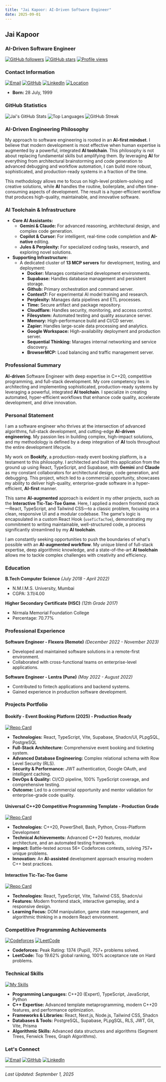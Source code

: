 ```yaml
---
title: "Jai Kapoor: AI-Driven Software Engineer"
date: 2025-09-01
---
```


## Jai Kapoor

### **AI**-Driven Software Engineer

[![GitHub followers](https://img.shields.io/github/followers/jaipkapoor99?label=Followers&style=social)](https://github.com/jaipkapoor99)
[![GitHub stars](https://img.shields.io/github/stars/jaipkapoor99?label=Stars&style=social)](https://github.com/jaipkapoor99)
[![Profile views](https://komarev.com/ghpvc/?username=jaipkapoor99&color=brightgreen&style=flat-square&label=Profile+Views)](https://github.com/jaipkapoor99)

### Contact Information

[![Email](https://img.shields.io/badge/Email-jaipkapoor99%40gmail.com-red?style=for-the-badge&logo=gmail&logoColor=white)](mailto:jaipkapoor99@gmail.com)
[![GitHub](https://img.shields.io/badge/GitHub-jaipkapoor99-black?style=for-the-badge&logo=github&logoColor=white)](https://github.com/jaipkapoor99)
[![LinkedIn](https://img.shields.io/badge/LinkedIn-jaipkapoor-blue?style=for-the-badge&logo=linkedin&logoColor=white)](https://www.linkedin.com/in/jaipkapoor/)
[![Location](https://img.shields.io/badge/Location-Mumbai%2C%20India-green?style=for-the-badge&logo=googlemaps&logoColor=white)](https://www.google.com/maps/place/Mumbai,+Maharashtra,+India)

- **Born:** 28 July, 1999

### GitHub Statistics

![Jai's GitHub Stats](https://github-readme-stats.vercel.app/api?username=jaipkapoor99&show_icons=true&theme=radical&hide_border=true&count_private=true)
![Top Languages](https://github-readme-stats.vercel.app/api/top-langs/?username=jaipkapoor99&layout=compact&theme=radical&hide_border=true)
![GitHub Streak](https://streak-stats.demolab.com/?user=jaipkapoor99&theme=radical&hide_border=true)

### **AI**-Driven Engineering Philosophy

My approach to software engineering is rooted in an **AI-first mindset**. I believe that modern development is most effective when human expertise is augmented by a powerful, integrated **AI toolchain**. This philosophy is not about replacing fundamental skills but amplifying them. By leveraging **AI** for everything from architectural brainstorming and code generation to advanced debugging and workflow automation, I can build more robust, sophisticated, and production-ready systems in a fraction of the time.

This methodology allows me to focus on high-level problem-solving and creative solutions, while **AI** handles the routine, boilerplate, and often time-consuming aspects of development. The result is a hyper-efficient workflow that produces high-quality, maintainable, and innovative software.

### **AI** Toolchain & Infrastructure

-   **Core **AI** Assistants:**
    -   **Gemini & Claude:** For advanced reasoning, architectural design, and complex code generation.
    -   **Copilot & Cursor:** For intelligent, real-time code completion and **AI-native** editing.
    -   **Jules & Perplexity:** For specialized coding tasks, research, and exploring novel solutions.
-   **Supporting Infrastructure:**
    -   A dedicated cluster of **13 MCP servers** for development, testing, and deployment:
        -   **Docker:** Manages containerized development environments.
        -   **Supabase:** Handles database management and persistent storage.
        -   **Github:** Primary orchestration and command server.
        -   **Context7:** For experimental AI model training and research.
        -   **Perplexity:** Manages data pipelines and ETL processes.
        -   **Time:** Secure artifact and package repository.
        -   **Cloudflare:** Handles security, monitoring, and access control.
        -   **Filesystem:** Automated testing and quality assurance server.
        -   **Memory:** High-performance build and CI/CD server.
        -   **Zapier:** Handles large-scale data processing and analytics.
        -   **Google Workspace:** High-availability deployment and production server.
        -   **Sequential Thinking:** Manages internal networking and service discovery.
        -   **BrowserMCP:** Load balancing and traffic management server.

### Professional Summary

**AI-driven** Software Engineer with deep expertise in C++20, competitive programming, and full-stack development. My core competency lies in architecting and implementing sophisticated, production-ready systems by leveraging a powerful, integrated **AI toolchain**. I specialize in creating automated, hyper-efficient workflows that enhance code quality, accelerate development, and drive innovation.

### Personal Statement

I am a software engineer who thrives at the intersection of advanced algorithms, full-stack development, and cutting-edge **AI-driven engineering**. My passion lies in building complex, high-impact solutions, and my methodology is defined by a deep integration of **AI** tools throughout the entire development lifecycle.

My work on **Bookify**, a production-ready event booking platform, is a testament to this philosophy. I architected and built this application from the ground up using React, TypeScript, and Supabase, with **Gemini** and **Claude** as my constant collaborators for architectural design, code generation, and debugging. This project, which led to a commercial opportunity, showcases my ability to deliver high-quality, enterprise-grade software in a hyper-efficient, **AI-first** manner.

This same **AI-augmented** approach is evident in my other projects, such as the **Interactive Tic-Tac-Toe Game**. Here, I applied a modern frontend stack—React, TypeScript, and Tailwind CSS—to a classic problem, focusing on a clean, responsive UI and a modular codebase. The game's logic is encapsulated in a custom React Hook (`useTicTacToe`), demonstrating my commitment to writing maintainable, well-structured code, a process significantly streamlined by my **AI toolchain**.

I am constantly seeking opportunities to push the boundaries of what's possible with an **AI-augmented workflow**. My unique blend of full-stack expertise, deep algorithmic knowledge, and a state-of-the-art **AI toolchain** allows me to tackle complex challenges with creativity and efficiency.

### Education

**B.Tech Computer Science** _(July 2018 - April 2022)_

-   N.M.I.M.S. University, Mumbai
-   CGPA: 3.11/4.00

**Higher Secondary Certificate (HSC)** _(12th Grade 2017)_

-   Nirmala Memorial Foundation College
-   Percentage: 70.77%

### Professional Experience

**Software Engineer - Flexera (Remote)** _(December 2022 - November 2023)_

-   Developed and maintained software solutions in a remote-first environment.
-   Collaborated with cross-functional teams on enterprise-level applications.

**Software Engineer - Lentra (Pune)** _(May 2022 - August 2022)_

-   Contributed to fintech applications and backend systems.
-   Gained experience in production software development.

### Projects Portfolio

#### **Bookify** - Event Booking Platform (2025) - Production Ready

[![Repo Card](https://github-readme-stats.vercel.app/api/pin/?username=jaipkapoor99&repo=bookify&theme=radical&hide_border=true)](https://github.com/jaipkapoor99/bookify)

-   **Technologies:** React, TypeScript, Vite, Supabase, Shadcn/UI, PLpgSQL, PostgreSQL
-   **Full-Stack Architecture:** Comprehensive event booking and ticketing system.
-   **Advanced Database Engineering:** Complex relational schema with Row Level Security (RLS).
-   **Security & Performance:** JWT authentication, Google OAuth, and intelligent caching.
-   **DevOps & Quality:** CI/CD pipeline, 100% TypeScript coverage, and comprehensive testing.
-   **Outcome:** Led to a commercial opportunity and mentor validation for enterprise-grade code quality.

#### **Universal C++20 Competitive Programming Template** - Production Grade

[![Repo Card](https://github-readme-stats.vercel.app/api/pin/?username=jaipkapoor99&repo=CP-Template&theme=radical&hide_border=true)](https://github.com/jaipkapoor99/CP-Template)

-   **Technologies:** C++20, PowerShell, Bash, Python, Cross-Platform Development
-   **Technical Achievements:** Advanced C++20 features, modular architecture, and an automated testing framework.
-   **Impact:** Battle-tested across 56+ Codeforces contests, solving 757+ unique problems.
-   **Innovation:** An **AI-assisted** development approach ensuring modern C++ best practices.

#### **Interactive Tic-Tac-Toe Game**

[![Repo Card](https://github-readme-stats.vercel.app/api/pin/?username=jaipkapoor99&repo=Tic-Tac-Toe&theme=radical&hide_border=true)](https://github.com/jaipkapoor99/Tic-Tac-Toe)

-   **Technologies:** React, TypeScript, Vite, Tailwind CSS, Shadcn/ui
-   **Features:** Modern frontend stack, interactive gameplay, and a responsive design.
-   **Learning Focus:** DOM manipulation, game state management, and algorithmic thinking in a modern React environment.

### Competitive Programming Achievements

[![Codeforces](https://img.shields.io/badge/Codeforces-jaipkapoor-blue?style=for-the-badge&logo=codeforces&logoColor=white)](https://codeforces.com/profile/jaipkapoor)
[![LeetCode](https://img.shields.io/badge/LeetCode-jaipkapoor99-orange?style=for-the-badge&logo=leetcode&logoColor=white)](https://leetcode.com/jaipkapoor99/)

-   **Codeforces:** Peak Rating: 1374 (Pupil), 757+ problems solved.
-   **LeetCode:** Top 19.62% global ranking, 100% acceptance rate on Hard problems.

### Technical Skills

[![My Skills](https://skillicons.dev/icons?i=cpp,c,python,typescript,javascript,react,nodejs,postgres,supabase,git,github,vscode,powershell,bash&theme=dark)](https://skillicons.dev)

-   **Programming Languages:** C++20 (Expert), TypeScript, JavaScript, Python
-   **C++ Expertise:** Advanced template metaprogramming, modern C++20 features, and performance optimization.
-   **Frameworks & Libraries:** React, Next.js, Node.js, Tailwind CSS, Shadcn
-   **Databases & Tools:** PostgreSQL, Supabase, PLpgSQL, RLS, JWT, Git, Vite, Prisma
-   **Algorithmic Skills:** Advanced data structures and algorithms (Segment Trees, Fenwick Trees, Graph Algorithms).

### Let's Connect

[![Email](https://img.shields.io/badge/Email-jaipkapoor99%40gmail.com-red?style=for-the-badge&logo=gmail&logoColor=white)](mailto:jaipkapoor99@gmail.com)
[![GitHub](https://img.shields.io/badge/GitHub-jaipkapoor99-black?style=for-the-badge&logo=github&logoColor=white)](https://github.com/jaipkapoor99)
[![LinkedIn](https://img.shields.io/badge/LinkedIn-jaipkapoor-blue?style=for-the-badge&logo=linkedin&logoColor=white)](https://www.linkedin.com/in/jaipkapoor/)

---
*Last Updated: September 1, 2025*
